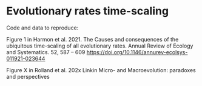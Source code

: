 # Evolutionary rates time-scaling
Code and data to reproduce: 

Figure 1 in Harmon et al. 2021. The Causes and consequences of the ubiquitous time-scaling of all evolutionary rates. Annual Review of Ecology and Systematics. 52, 587 – 609 https://doi.org/10.1146/annurev-ecolsys-011921-023644

Figure X in Rolland et al. 202x Linkin Micro- and Macroevolution: paradoxes and perspectives
